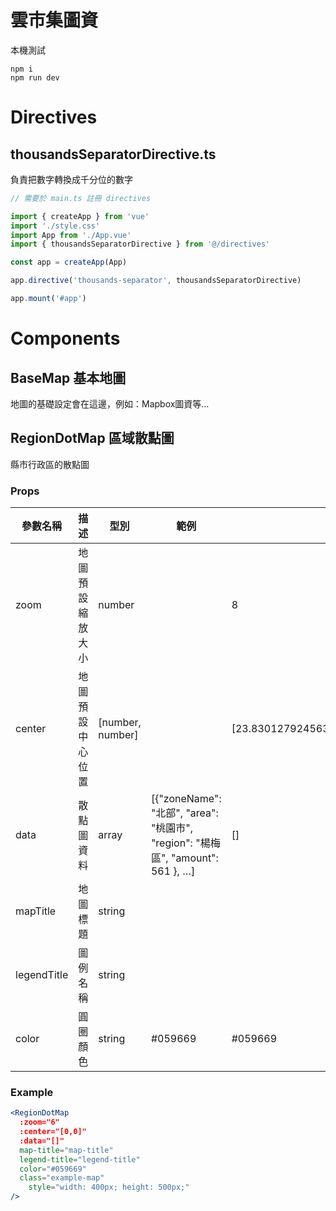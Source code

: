 

# 雲市集圖資

本機測試
```
npm i
npm run dev
```

# Directives

## thousandsSeparatorDirective.ts

負責把數字轉換成千分位的數字

```jsx
// 需要於 main.ts 註冊 directives

import { createApp } from 'vue'
import './style.css'
import App from './App.vue'
import { thousandsSeparatorDirective } from '@/directives'

const app = createApp(App)

app.directive('thousands-separator', thousandsSeparatorDirective)

app.mount('#app')
```

# Components

## BaseMap **基本地圖**

地圖的基礎設定會在這邊，例如：Mapbox圖資等…

## RegionDotMap **區域散點圖**

縣市行政區的散點圖

### Props

| 參數名稱 | 描述 | 型別 | 範例 | 預設 |
| --- | --- | --- | --- | --- |
| zoom | 地圖預設縮放大小 | number |  | 8 |
| center | 地圖預設中心位置 | [number, number] |  | [23.83012792456308,120.92954073665844] |
| data | 散點圖資料 | array | [{"zoneName": "北部", "area": "桃園市", "region": "楊梅區", "amount": 561 }, …] | [] |
| mapTitle | 地圖標題 | string |  |  |
| legendTitle | 圖例名稱 | string |  |  |
| color | 圓圈顏色 | string | #059669 | #059669 |

### Example

```jsx
<RegionDotMap
  :zoom="6"
  :center="[0,0]"
  :data="[]"
  map-title="map-title"
  legend-title="legend-title"
  color="#059669"
  class="example-map"
	style="width: 400px; height: 500px;"
/>
```